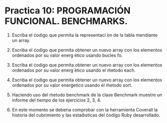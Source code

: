 # Practica 10: PROGRAMACIÓN FUNCIONAL. BENCHMARKS.

1. Escriba el ćodigo que permita la representaci ́on de la tabla mendiante un array.

2. Escriba el ćodigo que permita obtener un nuevo array con los elementos ordenados por su valor
energ ́etico usando bucles fo.

3. Escriba el ćodigo que permita obtener un nuevo array con los elementos ordenados por su valor
energ ́etico usando el ḿetodo each.

4. Escriba el ćodigo que permita obtener un nuevo array con los elementos ordenados por su valor
enerǵetico usando el ḿetodo sort.

5. Haciendo uso del ḿetodo benchmark de la clase Benchmark muestre un informe del tiempo de
los ejercicios 2, 3, 4.

6. En este momento se debeŕıa comprobar con la herramienta Coverall la historia del cubrimiento
y las estad́ısticas del ćodigo Ruby desarrollado.
 
